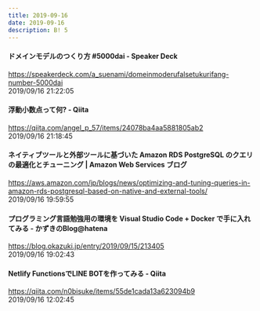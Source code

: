 ```yaml
---
title: 2019-09-16
date: 2019-09-16
description: B! 5
---
```


#### ドメインモデルのつくり方 #5000dai - Speaker Deck
https://speakerdeck.com/a_suenami/domeinmoderufalsetukurifang-number-5000dai<br>
2019/09/16 21:22:05<br>


#### 浮動小数点って何? - Qiita
https://qiita.com/angel_p_57/items/24078ba4aa5881805ab2<br>
2019/09/16 21:18:45<br>


#### ネイティブツールと外部ツールに基づいた Amazon RDS PostgreSQL のクエリの最適化とチューニング | Amazon Web Services ブログ
https://aws.amazon.com/jp/blogs/news/optimizing-and-tuning-queries-in-amazon-rds-postgresql-based-on-native-and-external-tools/<br>
2019/09/16 19:59:55<br>


#### プログラミング言語勉強用の環境を Visual Studio Code + Docker で手に入れてみる - かずきのBlog@hatena
https://blog.okazuki.jp/entry/2019/09/15/213405<br>
2019/09/16 19:02:43<br>


#### Netlify FunctionsでLINE BOTを作ってみる - Qiita
https://qiita.com/n0bisuke/items/55de1cada13a623094b9<br>
2019/09/16 12:02:45<br>


